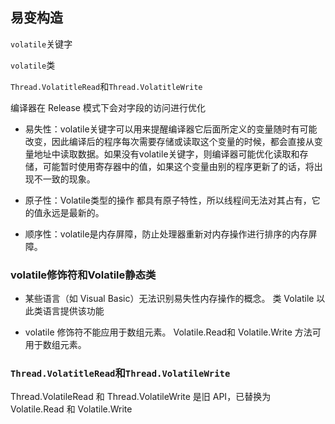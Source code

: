 ## 易变构造

<!-- https://www.cnblogs.com/cdaniu/p/15734140.html -->
<!-- 
https://www.cnblogs.com/justzhuzhu/p/15550450.html -->

```volatile```关键字

```volatile```类

```Thread.VolatitleRead```和```Thread.VolatitleWrite```

编译器在 Release 模式下会对字段的访问进行优化

* 易失性：volatile关键字可以用来提醒编译器它后面所定义的变量随时有可能改变，因此编译后的程序每次需要存储或读取这个变量的时候，都会直接从变量地址中读取数据。如果没有volatile关键字，则编译器可能优化读取和存储，可能暂时使用寄存器中的值，如果这个变量由别的程序更新了的话，将出现不一致的现象。

* 原子性：Volatile类型的操作 都具有原子特性，所以线程间无法对其占有，它的值永远是最新的。

* 顺序性：volatile是内存屏障，防止处理器重新对内存操作进行排序的内存屏障。



<!-- https://zhuanlan.zhihu.com/p/269031397 -->

### volatile修饰符和Volatile静态类

* 某些语言（如 Visual Basic）无法识别易失性内存操作的概念。 类 Volatile 以此类语言提供该功能

* volatile 修饰符不能应用于数组元素。 Volatile.Read和 Volatile.Write 方法可用于数组元素。

### ```Thread.VolatitleRead```和```Thread.VolatileWrite```

Thread.VolatileRead 和 Thread.VolatileWrite 是旧 API，已替换为 Volatile.Read 和 Volatile.Write

